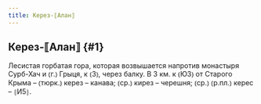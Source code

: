 ```yaml
---
title: Керез-⟦Алан⟧
---
```

## Керез-⟦Алан⟧ {#1}

Лесистая горбатая гора, которая возвышается напротив монастыря Сурб-Хач и ⦅г.⦆ Грыця, к ⦅З⦆, через балку. В 3 км. к ⦅ЮЗ⦆ от Старого Крыма – ⦅тюрк.⦆ керез – канава; ⦅ср.⦆ кирез – черешня; ⦅ср.⦆ ⦅р.пл.⦆ керес – ⦃И5⦄.
